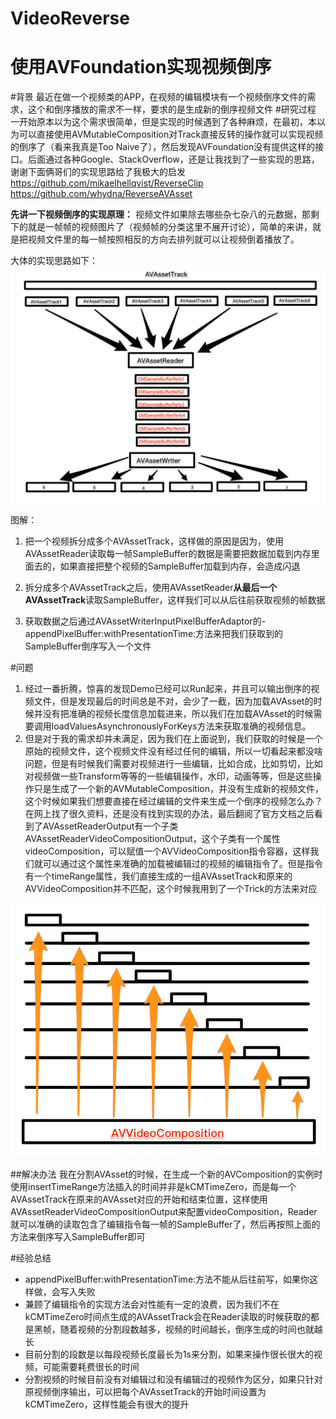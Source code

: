 # VideoReverse
# 使用AVFoundation实现视频倒序

#背景
最近在做一个视频类的APP，在视频的编辑模块有一个视频倒序文件的需求，这个和倒序播放的需求不一样，要求的是生成新的倒序视频文件
#研究过程
一开始原本以为这个需求很简单，但是实现的时候遇到了各种麻烦，在最初，本以为可以直接使用AVMutableComposition对Track直接反转的操作就可以实现视频的倒序了（看来我真是Too Naive了），然后发现AVFoundation没有提供这样的接口。后面通过各种Google、StackOverflow，还是让我找到了一些实现的思路，谢谢下面俩哥们的实现思路给了我极大的启发
https://github.com/mikaelhellqvist/ReverseClip
https://github.com/whydna/ReverseAVAsset


**先讲一下视频倒序的实现原理：**
视频文件如果除去哪些杂七杂八的元数据，那剩下的就是一帧帧的视频图片了（视频帧的分类这里不展开讨论），简单的来讲，就是把视频文件里的每一帧按照相反的方向去排列就可以让视频倒着播放了。

大体的实现思路如下：
![](https://raw.githubusercontent.com/KayWong/VideoReverse/master/D0AAB2A9A3AD9E24FA0107E6C3AF38EE.png)

图解：
1. 把一个视频拆分成多个AVAssetTrack，这样做的原因是因为，使用AVAssetReader读取每一帧SampleBuffer的数据是需要把数据加载到内存里面去的，如果直接把整个视频的SampleBuffer加载到内存，会造成闪退

2. 拆分成多个AVAssetTrack之后，使用AVAssetReader**从最后一个AVAssetTrack**读取SampleBuffer，这样我们可以从后往前获取视频的帧数据

3. 获取数据之后通过AVAssetWriterInputPixelBufferAdaptor的- appendPixelBuffer:withPresentationTime:方法来把我们获取到的SampleBuffer倒序写入一个文件

#问题
1. 经过一番折腾，惊喜的发现Demo已经可以Run起来，并且可以输出倒序的视频文件，但是发现最后的时间总是不对，会少了一截，因为加载AVAsset的时候并没有把准确的视频长度信息加载进来，所以我们在加载AVAsset的时候需要调用loadValuesAsynchronouslyForKeys方法来获取准确的视频信息。 
2. 但是对于我的需求却并未满足，因为我们在上面说到，我们获取的时候是一个原始的视频文件，这个视频文件没有经过任何的编辑，所以一切看起来都没啥问题，但是有时候我们需要对视频进行一些编辑，比如合成，比如剪切，比如对视频做一些Transform等等的一些编辑操作，水印，动画等等，但是这些操作只是生成了一个新的AVMutableComposition，并没有生成新的视频文件，这个时候如果我们想要直接在经过编辑的文件来生成一个倒序的视频怎么办？在网上找了很久资料，还是没有找到实现的办法，最后翻阅了官方文档之后看到了AVAssetReaderOutput有一个子类AVAssetReaderVideoCompositionOutput，这个子类有一个属性videoComposition，可以赋值一个AVVideoComposition指令容器，这样我们就可以通过这个属性来准确的加载被编辑过的视频的编辑指令了。但是指令有一个timeRange属性，我们直接生成的一组AVAssetTrack和原来的AVVideoComposition并不匹配，这个时候我用到了一个Trick的方法来对应

![](https://raw.githubusercontent.com/KayWong/VideoReverse/master/9805248486F9DA46E2737CFA3CD393F2.png)

##解决办法
我在分割AVAsset的时候，在生成一个新的AVComposition的实例时使用insertTimeRange方法插入的时间并非是kCMTimeZero，而是每一个AVAssetTrack在原来的AVAsset对应的开始和结束位置，这样使用AVAssetReaderVideoCompositionOutput来配置videoComposition，Reader就可以准确的读取包含了编辑指令每一帧的SampleBuffer了，然后再按照上面的方法来倒序写入SampleBuffer即可

#经验总结
* appendPixelBuffer:withPresentationTime:方法不能从后往前写，如果你这样做，会写入失败
* 兼顾了编辑指令的实现方法会对性能有一定的浪费，因为我们不在kCMTimeZero时间点生成的AVAssetTrack会在Reader读取的时候获取的都是黑帧，随着视频的分割段数越多，视频的时间越长，倒序生成的时间也就越长
* 目前分割的段数是以每段视频长度最长为1s来分割，如果来操作很长很大的视频，可能需要耗费很长的时间
* 分割视频的时候目前没有对编辑过和没有编辑过的视频作为区分，如果只针对原视频倒序输出，可以把每个AVAssetTrack的开始时间设置为kCMTimeZero，这样性能会有很大的提升
